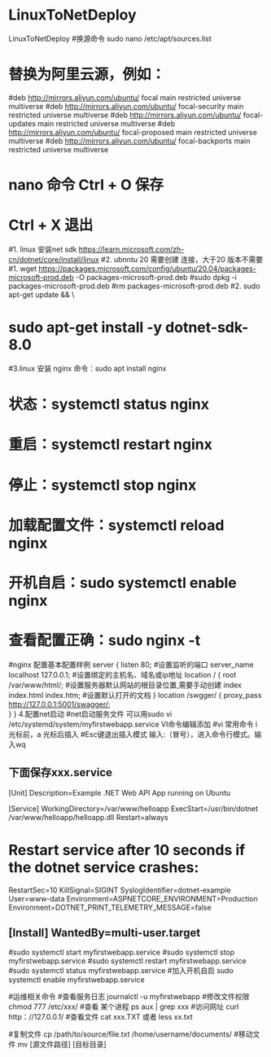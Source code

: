 # LinuxToNetDeploy
LinuxToNetDeploy
#换源命令 sudo nano /etc/apt/sources.list
# 替换为阿里云源，例如：
#deb http://mirrors.aliyun.com/ubuntu/ focal main restricted universe multiverse
#deb http://mirrors.aliyun.com/ubuntu/ focal-security main restricted universe multiverse
#deb http://mirrors.aliyun.com/ubuntu/ focal-updates main restricted universe multiverse
#deb http://mirrors.aliyun.com/ubuntu/ focal-proposed main restricted universe multiverse
#deb http://mirrors.aliyun.com/ubuntu/ focal-backports main restricted universe multiverse
# nano 命令 Ctrl + O 保存
#          Ctrl + X 退出

#1. linux 安装net sdk https://learn.microsoft.com/zh-cn/dotnet/core/install/linux
#2. ubnntu 20 需要创建 连接，大于20 版本不需要
   #1. wget https://packages.microsoft.com/config/ubuntu/20.04/packages-microsoft-prod.deb -O packages-microsoft-prod.deb
   #sudo dpkg -i packages-microsoft-prod.deb
   #rm packages-microsoft-prod.deb
   #2. sudo apt-get update && \
   #   sudo apt-get install -y dotnet-sdk-8.0
#3.linux 安装 nginx 命令：sudo apt install nginx
#                        状态：systemctl status nginx 
#                        重启：systemctl restart nginx
#                        停止：systemctl stop nginx
#                        加载配置文件：systemctl reload nginx
#                        开机自启：sudo systemctl enable nginx
#                        查看配置正确：sudo nginx -t
#nginx 配置基本配置样例
server {
listen 80; #设置监听的端口
server_name localhost 127.0.0.1; #设置绑定的主机名、域名或ip地址
    location / {
       root  /var/www/html/; #设置服务器默认网站的根目录位置,需要手动创建
        index index.html index.htm; #设置默认打开的文档
    } 
   location /swgger/ {
        proxy_pass  http://127.0.0.1:5001/swagger/;  
    }
}
4.配置net启动
#net启动服务文件 可以用sudo vi /etc/systemd/system/myfirstwebapp.service  VI命令编辑添加
#vi 常用命令 i 光标前，a 光标后插入
    #Esc键退出插入模式 输入:（冒号），进入命令行模式。输入wq

下面保存xxx.service
---------------
[Unit]
Description=Example .NET Web API App running on Ubuntu

[Service]
WorkingDirectory=/var/www/helloapp
ExecStart=/usr/bin/dotnet /var/www/helloapp/helloapp.dll
Restart=always
# Restart service after 10 seconds if the dotnet service crashes:
RestartSec=10
KillSignal=SIGINT
SyslogIdentifier=dotnet-example
User=www-data
Environment=ASPNETCORE_ENVIRONMENT=Production
Environment=DOTNET_PRINT_TELEMETRY_MESSAGE=false

[Install]
WantedBy=multi-user.target
---------------
#sudo systemctl start myfirstwebapp.service 
#sudo systemctl stop myfirstwebapp.service 
#sudo systemctl restart myfirstwebapp.service 
#sudo systemctl status myfirstwebapp.service
#加入开机自启 sudo systemctl enable myfirstwebapp.service

#运维相关命令 
#查看服务日志 journalctl -u myfirstwebapp
#修改文件权限  chmod 777 /etc/xxx/
#查看 某个进程 ps aux | grep xxx
#访问网址 curl http：//127.0.0.1/
#查看文件 cat xxx.TXT 或者 less xx.txt

#复制文件 cp /path/to/source/file.txt /home/username/documents/
#移动文件 mv [源文件路径] [目标目录]


